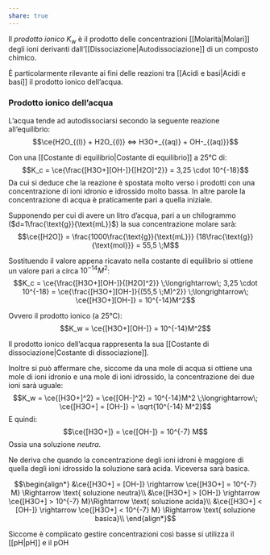 ```yaml
---
share: true
---
```

Il *prodotto ionico* $K_w$ è il prodotto delle concentrazioni [[Molarità|Molari]] degli ioni derivanti dall’[[Dissociazione|Autodissociazione]] di un composto chimico.

È particolarmente rilevante ai fini delle reazioni tra [[Acidi e basi|Acidi e basi]] il prodotto ionico dell’acqua.

### Prodotto ionico dell’acqua
L’acqua tende ad autodissociarsi secondo la seguente reazione all’equilibrio:
$$\ce{H2O_{(l)} + H2O_{(l)} <=> H3O+_{(aq)} + OH-_{(aq)}}$$

Con una [[Costante di equilibrio|Costante di equilibrio]] a 25°C di:
$$K_c = \ce{\frac{[H3O+][OH-]}{[H2O]^2}} = 3,25 \cdot 10^{-18}$$
Da cui si deduce che la reazione è spostata molto verso i prodotti con una concentrazione di ioni idronio e idrossido molto bassa. In altre parole la concentrazione di acqua è praticamente pari a quella iniziale.

Supponendo per cui di avere un litro d’acqua, pari a un chilogrammo ($d=1\frac{\text{g}}{\text{mL}}$) la sua concentrazione molare sarà:
$$\ce{[H2O]} = \frac{1000\frac{\text{g}}{\text{mL}}}
{18\frac{\text{g}}{\text{mol}}} = 55,5 \;M$$

Sostituendo il valore appena ricavato nella costante di equilibrio si ottiene un valore pari a circa $10^{-14}M^2$:
$$K_c = \ce{\frac{[H3O+][OH-]}{[H2O]^2}} \;\longrightarrow\; 3,25 \cdot 10^{-18} = \ce{\frac{[H3O+][OH-]}{(55,5 \;M)^2}} \;\longrightarrow\; \ce{[H3O+][OH-]} = 10^{-14}M^2$$

Ovvero il prodotto ionico (a 25°C):
$$K_w = \ce{[H3O+][OH-]} = 10^{-14}M^2$$

Il prodotto ionico dell’acqua rappresenta la sua [[Costante di dissociazione|Costante di dissociazione]].

Inoltre si può affermare che, siccome da una mole di acqua si ottiene una mole di ioni idronio e una mole di ioni idrossido, la concentrazione dei due ioni sarà uguale: 
$$K_w = \ce{[H3O+]^2} = \ce{[OH-]^2} = 10^{-14}M^2 \;\longrightarrow\; \ce{[H3O+] = [OH-]} = \sqrt{10^{-14} M^2}$$
E quindi:
$$\ce{[H3O+]} = \ce{[OH-]} = 10^{-7} M$$
Ossia una soluzione *neutra*.

Ne deriva che quando la concentrazione degli ioni idroni è maggiore di quella degli ioni idrossido la soluzione sarà acida. Viceversa sarà basica.

$$\begin{align*}
&\ce{[H3O+] = [OH-]} \rightarrow \ce{[H3O+] = 10^{-7} M} \Rightarrow \text{ soluzione neutra}\\
&\ce{[H3O+] > [OH-]} \rightarrow \ce{[H3O+] > 10^{-7} M}\Rightarrow \text{ soluzione acida}\\
&\ce{[H3O+] < [OH-]} \rightarrow \ce{[H3O+] < 10^{-7} M} \Rightarrow \text{ soluzione basica}\\
\end{align*}$$

Siccome è complicato gestire concentrazioni così basse si utilizza il [[pH|pH]] e il pOH
